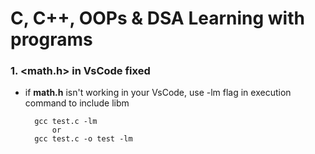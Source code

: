 # C, C++, OOPs & DSA Learning with programs

### 1. <math.h> in VsCode fixed 

- if **math.h** isn't working in your VsCode, use -lm flag in execution command to include libm
     
        gcc test.c -lm
            or
        gcc test.c -o test -lm
    